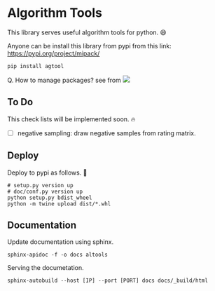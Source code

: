 # Algorithm Tools

This library serves useful algorithm tools for python. 😄 <br>

Anyone can be install this library from pypi from this link: https://pypi.org/project/mipack/

```
pip install agtool
```

Q. How to manage packages? see from <a href="https://www.youtube.com/watch?v=Motr7UunBT4&list=PLjAFBrXBY3g59hczbnFa-xu1Tqrtzh1Yn&index=1&t=9s" target="_blank"><img src="https://img.shields.io/badge/YouTube-Dol AI-white?style=plastic&logo=youtube&logoColor=red"/></a>


## To Do 

This check lists will be implemented soon. 🔥

- [ ] negative sampling: draw negative samples from rating matrix.


## Deploy

Deploy to pypi as follows. 🥳
```
# setup.py version up
# doc/conf.py version up
python setup.py bdist_wheel
python -m twine upload dist/*.whl
```

## Documentation

Update documentation using sphinx.
```
sphinx-apidoc -f -o docs altools
```

Serving the documetation.
```
sphinx-autobuild --host [IP] --port [PORT] docs docs/_build/html
```

